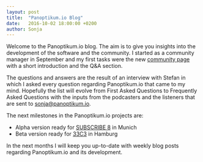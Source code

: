 ```yaml
---
layout: post
title:  "Panoptikum.io Blog"
date:   2016-10-02 18:00:00 +0200
author: Sonja
---
```


Welcome to the Panoptikum.io blog. The aim is to give you insights into the development of the software and the community. I started as a community manager in September and my first tasks were the new [community page](https://www.panoptikum.io/community/) with a short introduction and the Q&A section.

The questions and answers are the result of an interview with Stefan in which I asked every question regarding Panoptikum.io that came to my mind. Hopefully the list will evolve from First Asked Questions to Frequently Asked Questions with the inputs from the podcasters and the listeners that are sent to <sonja@panoptikum.io>.

The next milestones in the Panoptikum.io projects are:
* Alpha version ready for [SUBSCRIBE 8](http://das-sendezentrum.de/subscribe/sub8/) in Munich
* Beta version ready for [33C3](https://events.ccc.de/tag/33c3/) in Hamburg

In the next months I will keep you up-to-date with weekly blog posts regarding Panoptikum.io and its development.
